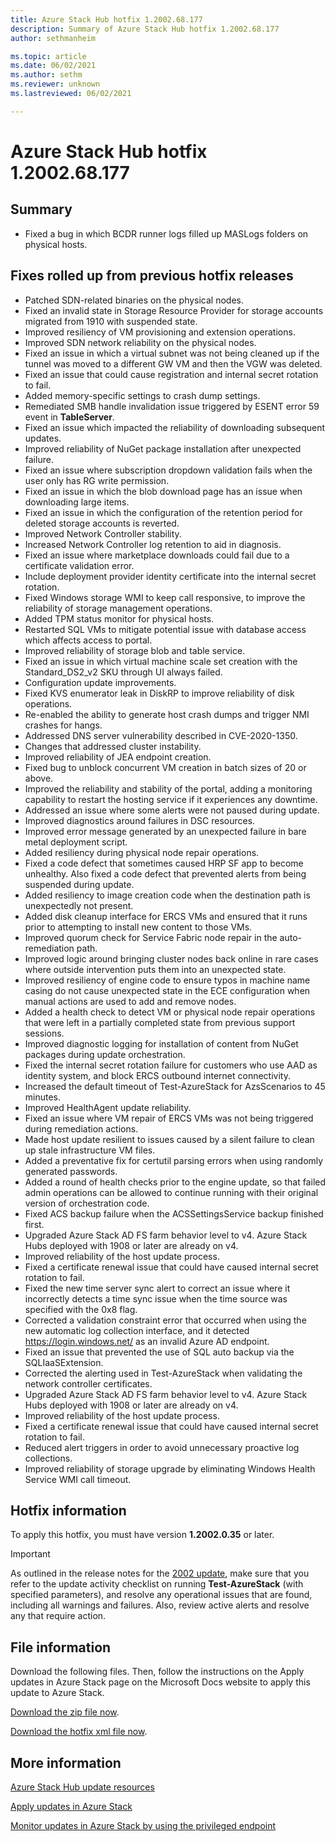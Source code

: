 ```yaml
---
title: Azure Stack Hub hotfix 1.2002.68.177
description: Summary of Azure Stack Hub hotfix 1.2002.68.177
author: sethmanheim

ms.topic: article
ms.date: 06/02/2021
ms.author: sethm
ms.reviewer: unknown
ms.lastreviewed: 06/02/2021

---
```


# Azure Stack Hub hotfix 1.2002.68.177

## Summary

- Fixed a bug in which BCDR runner logs filled up MASLogs folders on physical hosts.

## Fixes rolled up from previous hotfix releases

- Patched SDN-related binaries on the physical nodes.
- Fixed an invalid state in Storage Resource Provider for storage accounts migrated from 1910 with suspended state.
- Improved resiliency of VM provisioning and extension operations.
- Improved SDN network reliability on the physical nodes.
- Fixed an issue in which a virtual subnet was not being cleaned up if the tunnel was moved to a different GW VM and then the VGW was deleted.
- Fixed an issue that could cause registration and internal secret rotation to fail.
- Added memory-specific settings to crash dump settings.
- Remediated SMB handle invalidation issue triggered by ESENT error 59 event in **TableServer**.
- Fixed an issue which impacted the reliability of downloading subsequent updates.
- Improved reliability of NuGet package installation after unexpected failure.
- Fixed an issue where subscription dropdown validation fails when the user only has RG write permission.
- Fixed an issue in which the blob download page has an issue when downloading large items.
- Fixed an issue in which the configuration of the retention period for deleted storage accounts is reverted.
- Improved Network Controller stability.
- Increased Network Controller log retention to aid in diagnosis.
- Fixed an issue where marketplace downloads could fail due to a certificate validation error.
- Include deployment provider identity certificate into the internal secret rotation.
- Fixed Windows storage WMI to keep call responsive, to improve the reliability of storage management operations.
- Added TPM status monitor for physical hosts.
- Restarted SQL VMs to mitigate potential issue with database access which affects access to portal.
- Improved reliability of storage blob and table service.
- Fixed an issue in which virtual machine scale set creation with the Standard_DS2_v2 SKU through UI always failed.
- Configuration update improvements.
- Fixed KVS enumerator leak in DiskRP to improve reliability of disk operations.
- Re-enabled the ability to generate host crash dumps and trigger NMI crashes for hangs.
- Addressed DNS server vulnerability described in CVE-2020-1350.
- Changes that addressed cluster instability.
- Improved reliability of JEA endpoint creation.
- Fixed bug to unblock concurrent VM creation in batch sizes of 20 or above.
- Improved the reliability and stability of the portal, adding a monitoring capability to restart the hosting service if it experiences any downtime.
- Addressed an issue where some alerts were not paused during update.
- Improved diagnostics around failures in DSC resources.
- Improved error message generated by an unexpected failure in bare metal deployment script.
- Added resiliency during physical node repair operations.
- Fixed a code defect that sometimes caused HRP SF app to become unhealthy. Also fixed a code defect that prevented alerts from being suspended during update.
- Added resiliency to image creation code when the destination path is unexpectedly not present.
- Added disk cleanup interface for ERCS VMs and ensured that it runs prior to attempting to install new content to those VMs.
- Improved quorum check for Service Fabric node repair in the auto-remediation path.
- Improved logic around bringing cluster nodes back online in rare cases where outside intervention puts them into an unexpected state.
- Improved resiliency of engine code to ensure typos in machine name casing do not cause unexpected state in the ECE configuration when manual actions are used to add and remove nodes.
- Added a health check to detect VM or physical node repair operations that were left in a partially completed state from previous support sessions.
- Improved diagnostic logging for installation of content from NuGet packages during update orchestration.
- Fixed the internal secret rotation failure for customers who use AAD as identity system, and block ERCS outbound internet connectivity.
- Increased the default timeout of Test-AzureStack for AzsScenarios to 45 minutes.
- Improved HealthAgent update reliability.
- Fixed an issue where VM repair of ERCS VMs was not being triggered during remediation actions.
- Made host update resilient to issues caused by a silent failure to clean up stale infrastructure VM files.
- Added a preventative fix for certutil parsing errors when using randomly generated passwords.
- Added a round of health checks prior to the engine update, so that failed admin operations can be allowed to continue running with their original version of orchestration code.
- Fixed ACS backup failure when the ACSSettingsService backup finished first.
- Upgraded Azure Stack AD FS farm behavior level to v4. Azure Stack Hubs deployed with 1908 or later are already on v4.
- Improved reliability of the host update process.
- Fixed a certificate renewal issue that could have caused internal secret rotation to fail.
- Fixed the new time server sync alert to correct an issue where it incorrectly detects a time sync issue when the time source was specified with the 0x8 flag.
- Corrected a validation constraint error that occurred when using the new automatic log collection interface, and it detected https://login.windows.net/ as an invalid Azure AD endpoint.
- Fixed an issue that prevented the use of SQL auto backup via the SQLIaaSExtension.
- Corrected the alerting used in Test-AzureStack when validating the network controller certificates.
- Upgraded Azure Stack AD FS farm behavior level to v4. Azure Stack Hubs deployed with 1908 or later are already on v4.
- Improved reliability of the host update process.
- Fixed a certificate renewal issue that could have caused internal secret rotation to fail.
- Reduced alert triggers in order to avoid unnecessary proactive log collections.
- Improved reliability of storage upgrade by eliminating Windows Health Service WMI call timeout.

## Hotfix information

To apply this hotfix, you must have version **1.2002.0.35** or later.

> [!IMPORTANT]
> As outlined in the release notes for the [2002 update](release-notes.md?view=azs-2002&preserve-view=true), make sure that you refer to the update activity checklist on running **Test-AzureStack** (with specified parameters), and resolve any operational issues that are found, including all warnings and failures. Also, review active alerts and resolve any that require action.

## File information

Download the following files. Then, follow the instructions on the Apply updates in Azure Stack page on the Microsoft Docs website to apply this update to Azure Stack.

[Download the zip file now](https://azurestackhub.azureedge.net/PR/download/MAS_HotFix_1.2002.68.177/HotFix/AzS_Update_1.2002.68.177.zip).

[Download the hotfix xml file now](https://azurestackhub.azureedge.net/PR/download/MAS_HotFix_1.2002.68.177/HotFix/metadata.xml).

## More information

[Azure Stack Hub update resources](azure-stack-updates.md)

[Apply updates in Azure Stack](azure-stack-apply-updates.md)

[Monitor updates in Azure Stack by using the privileged endpoint](azure-stack-monitor-update.md)
